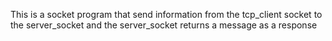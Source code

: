 This is a socket program that send information from the tcp_client socket to the server_socket and the server_socket returns a message as a response
